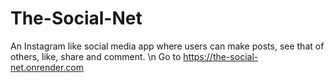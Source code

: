 # The-Social-Net
An Instagram like social media app where users can make posts, see that of others, like, share and comment. \n
Go to https://the-social-net.onrender.com
